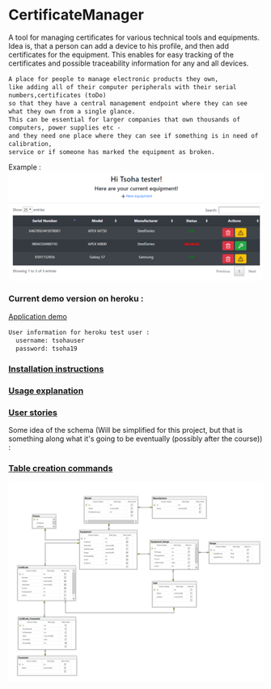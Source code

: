 # CertificateManager
 
A tool for managing certificates for various technical tools and equipments.
Idea is, that a person can add a device to his profile, and then add certificates for the equipment.
This enables for easy tracking of the certificates and possible traceability information for any and all devices.

```
A place for people to manage electronic products they own, 
like adding all of their computer peripherals with their serial numbers,certificates (toDo)
so that they have a central management endpoint where they can see what they own from a single glance.
This can be essential for larger companies that own thousands of computers, power supplies etc - 
and they need one place where they can see if something is in need of calibration, 
service or if someone has marked the equipment as broken.
```

Example :
![ExampleImage](https://github.com/EssKayz/CertificateManager/blob/master/Documentation/Images/example.PNG)


### Current demo version on heroku :
[Application demo](https://eqmanager.herokuapp.com/)
```
User information for heroku test user :
  username: tsohauser
  password: tsoha19
```

### [Installation instructions](https://github.com/EssKayz/CertificateManager/blob/master/Documentation/installation.md)

### [Usage explanation](https://github.com/EssKayz/CertificateManager/blob/master/Documentation/usage.md)

### [User stories](https://github.com/EssKayz/CertificateManager/blob/master/Documentation/userstories.md)

Some idea of the schema (Will be simplified for this project, but that is something along what it's going to be eventually (possibly after the course)) :
### [Table creation commands](https://github.com/EssKayz/CertificateManager/blob/master/Documentation/createtables.md)
![DatabaseModel](https://github.com/EssKayz/CertificateManager/blob/master/Documentation/cman.PNG)
